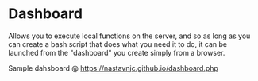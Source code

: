# Dashboard
Allows you to execute local functions on the server, and so as long as you can create a bash script that does what you need it to do, it can be launched from the "dashboard" you create simply from a browser.

Sample dahsboard @ https://nastavnjc.github.io/dashboard.php
